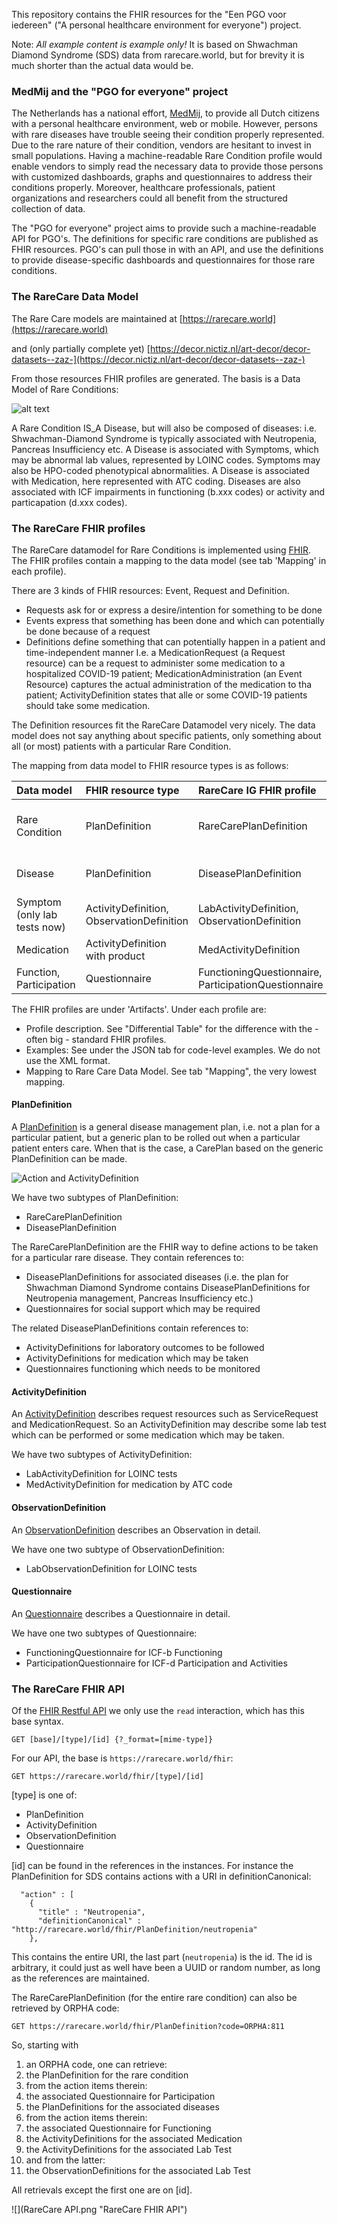 This repository contains the FHIR resources for the "Een PGO voor iedereen" ("A personal healthcare environment for everyone") project.

Note: *All example content is example only!* It is based on Shwachman Diamond Syndrome (SDS) data from rarecare.world, but for brevity it is much shorter than the actual data would be.

### MedMij and the "PGO for everyone" project
The Netherlands has a national effort, [MedMij](https://www.medmij.nl/en/), to provide all Dutch citizens with a personal healthcare 
environment, web or mobile. However, persons with rare diseases have trouble seeing their condition properly represented. Due to
the rare nature of their condition, vendors are hesitant to invest in small populations. Having a machine-readable Rare Condition
profile would enable vendors to simply read the necessary data to provide those persons with customized dashboards, graphs and questionnaires to address their conditions properly. Moreover, healthcare professionals, patient organizations and researchers could all benefit from the structured collection of data.

The "PGO for everyone" project aims to provide such a machine-readable API for PGO's. The definitions for specific rare conditions are published as FHIR resources. PGO's can pull those in with an API, and use the definitions to provide disease-specific dashboards and questionnaires for those rare conditions.

### The RareCare Data Model
The Rare Care models are maintained at [https://rarecare.world](https://rarecare.world)

and (only partially complete yet) [https://decor.nictiz.nl/art-decor/decor-datasets--zaz-](https://decor.nictiz.nl/art-decor/decor-datasets--zaz-)

From those resources FHIR profiles are generated. The basis is a Data Model of Rare Conditions:

![alt text](Rare%20Care%208.png "Rare Care Data Model")

A Rare Condition IS_A Disease, but will also be composed of diseases: i.e. Shwachman-Diamond Syndrome is typically associated with Neutropenia, Pancreas Insufficiency etc.
A Disease is associated with Symptoms, which may be abnormal lab values, represented by LOINC codes. Symptoms may also be HPO-coded phenotypical abnormalities.
A Disease is associated with Medication, here represented with ATC coding.
Diseases are also associated with ICF impairments in functioning (b.xxx codes) or activity and particapation (d.xxx codes).

### The RareCare FHIR profiles
The RareCare datamodel for Rare Conditions is implemented using [FHIR](http://hl7.org/fhir/definition.html).
The FHIR profiles contain a mapping to the data model (see tab 'Mapping' in each profile).

There are 3 kinds of FHIR resources: Event, Request and Definition. 
* Requests ask for or express a desire/intention for something to be done
* Events express that something has been done and which can potentially be done because of a request
* Definitions define something that can potentially happen in a patient and time-independent manner
I.e. a MedicationRequest (a Request resource) can be a request to administer some medication to a hospitalized COVID-19 patient; MedicationAdministration (an Event Resource) captures the actual administration of the medication to tha patient; ActivityDefinition states that alle or some COVID-19 patients should take some medication.

The Definition resources fit the RareCare Datamodel very nicely. The data model does not say anything about specific patients, only something about all (or most) patients with a particular Rare Condition.

The mapping from data model to FHIR resource types is as follows:

| Data model    | FHIR resource type | RareCare IG FHIR profile | Coding  |
|:-------------|:-------------|:-----|:------|
| Rare Condition | PlanDefinition | RareCarePlanDefinition | Orpha, Snomed CT, ICD-10 |
| Disease | PlanDefinition | DiseasePlanDefinition | Snomed CT, ICD-10 |
| Symptom (only lab tests now) | ActivityDefinition, ObservationDefinition | LabActivityDefinition, ObservationDefinition | LOINC |
| Medication  | ActivityDefinition with product | MedActivityDefinition | ATC |
| Function, Participation | Questionnaire | FunctioningQuestionnaire, ParticipationQuestionnaire |  ICF-b, ICF-d |

The FHIR profiles are under 'Artifacts'. Under each profile are:
* Profile description. See "Differential Table" for the difference with the - often big - standard FHIR profiles. 
* Examples: See under the JSON tab for code-level examples. We do not use the XML format.
* Mapping to Rare Care Data Model. See tab "Mapping", the very lowest mapping.
#### PlanDefinition
A [PlanDefinition](http://hl7.org/fhir/plandefinition.html) is a general disease management plan, i.e. not a plan for a particular patient, but a generic plan to be rolled out when a particular patient enters care. When that is the case, a CarePlan based on the generic PlanDefinition 
can be made.

![](action-and-activity-definition.png "Action and ActivityDefinition")

We have two subtypes of PlanDefinition:
* RareCarePlanDefinition
* DiseasePlanDefinition

The RareCarePlanDefinition are the FHIR way to define actions to be taken for a particular rare disease. They contain references to:
* DiseasePlanDefinitions for associated diseases (i.e. the plan for Shwachman Diamond Syndrome contains DiseasePlanDefinitions for Neutropenia management, Pancreas Insufficiency etc.)
* Questionnaires for social support which may be required

The related DiseasePlanDefinitions contain references to:
* ActivityDefinitions for laboratory outcomes to be followed
* ActivityDefinitions for medication which may be taken
* Questionnaires functioning which needs to be monitored

#### ActivityDefinition 
An [ActivityDefinition](http://hl7.org/fhir/activitydefinition.html) describes request resources such as ServiceRequest and MedicationRequest. So an ActivityDefinition may describe some lab test which can be performed or some medication which may be taken.

We have two subtypes of ActivityDefinition:
* LabActivityDefinition for LOINC tests
* MedActivityDefinition for medication by ATC code

#### ObservationDefinition 
An [ObservationDefinition](http://hl7.org/fhir/observationdefinition.html) describes an Observation in detail.

We have one two subtype of ObservationDefinition:
* LabObservationDefinition for LOINC tests

#### Questionnaire
An [Questionnaire](http://hl7.org/fhir/questionnaire.html) describes a Questionnaire in detail.

We have one two subtypes of Questionnaire:
* FunctioningQuestionnaire for ICF-b Functioning
* ParticipationQuestionnaire for ICF-d Participation and Activities

### The RareCare FHIR API
Of the [FHIR Restful API](http://hl7.org/fhir/http.html) we only use the `read` interaction, which has this base syntax.
```
GET [base]/[type]/[id] {?_format=[mime-type]}
```
For our API, the base is `https://rarecare.world/fhir`:
```
GET https://rarecare.world/fhir/[type]/[id] 
```
[type] is one of:
* PlanDefinition
* ActivityDefinition
* ObservationDefinition
* Questionnaire

[id] can be found in the references in the instances. For instance the PlanDefinition for SDS contains actions with a URI in definitionCanonical:
```
  "action" : [
    {
      "title" : "Neutropenia",
      "definitionCanonical" : "http://rarecare.world/fhir/PlanDefinition/neutropenia"
    },
```
This contains the entire URI, the last part (`neutropenia`) is the id. The id is arbitrary, it could just as well have been a UUID or random number, as long as the references are maintained.

The RareCarePlanDefinition (for the entire rare condition) can also be retrieved by ORPHA code:
```
GET https://rarecare.world/fhir/PlanDefinition?code=ORPHA:811
```
So, starting with
1. an ORPHA code, one can retrieve:
1. the PlanDefinition for the rare condition
1. from the action items therein:
1. the associated Questionnaire for Participation
1. the PlanDefinitions for the associated diseases
1. from the action items therein:
1. the associated Questionnaire for Functioning
1. the ActivityDefinitions for the associated Medication
1. the ActivityDefinitions for the associated Lab Test
1. and from the latter:
1. the ObservationDefinitions for the associated Lab Test

All retrievals except the first one are on [id].

![](RareCare API.png "RareCare FHIR API")
